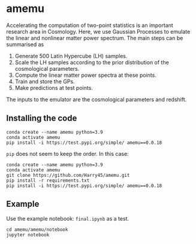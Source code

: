 # amemu

Accelerating the computation of two-point statistics is an important research area in Cosmology. Here, we use Gaussian Processes to emulate the linear and nonlinear matter power spectrum. The main steps can be summarised as
<br>
1. Generate 500 Latin Hypercube (LH) samples. 
2. Scale the LH samples according to the prior distribution of the cosmological parameters. 
3. Compute the linear matter power spectra at these points. 
4. Train and store the GPs.
5. Make predictions at test points.

The inputs to the emulator are the cosmological parameters and redshift.

## Installing the code
```
conda create --name amemu python=3.9
conda activate amemu
pip install -i https://test.pypi.org/simple/ amemu==0.0.18
```

`pip` does not seem to keep the order. In this case:

```
conda create --name amemu python=3.9
conda activate amemu
git clone https://github.com/Harry45/amemu.git
pip install -r requirements.txt
pip install -i https://test.pypi.org/simple/ amemu==0.0.18
```

## Example
Use the example notebook: `final.ipynb` as a test.

```
cd amemu/amemu/notebook
jupyter notebook
```